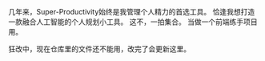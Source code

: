 几年来，Super-Productivity始终是我管理个人精力的首选工具。
恰逢我想打造一款融合人工智能的个人规划小工具。
这不，一拍集合。
当做一个前端练手项目用。

狂改中，现在仓库里的文件还不能用，改完了会更新这里。
